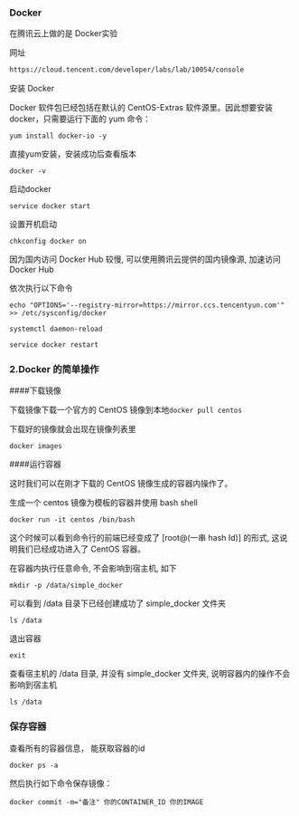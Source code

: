 

### Docker

在腾讯云上做的是  Docker实验

网址

```html
https://cloud.tencent.com/developer/labs/lab/10054/console
```

安装 Docker

Docker 软件包已经包括在默认的 CentOS-Extras 软件源里。因此想要安装 docker，只需要运行下面的 yum 命令：

`yum install docker-io -y`

直接yum安装，安装成功后查看版本

`docker -v`

启动docker

`service docker start`

设置开机启动

`chkconfig docker on`

因为国内访问 Docker Hub 较慢, 可以使用腾讯云提供的国内镜像源, 加速访问 Docker Hub

依次执行以下命令

```
echo "OPTIONS='--registry-mirror=https://mirror.ccs.tencentyun.com'" >> /etc/sysconfig/docker
```

```
systemctl daemon-reload
```

```
service docker restart
```



### 2.Docker 的简单操作

####下载镜像

下载镜像下载一个官方的 CentOS 镜像到本地`docker pull centos`

下载好的镜像就会出现在镜像列表里

`docker images`

####运行容器	

这时我们可以在刚才下载的 CentOS 镜像生成的容器内操作了。

生成一个 centos 镜像为模板的容器并使用 bash shell

```
docker run -it centos /bin/bash
```

这个时候可以看到命令行的前端已经变成了 [root@(一串 hash Id)] 的形式, 这说明我们已经成功进入了 CentOS 容器。

在容器内执行任意命令, 不会影响到宿主机, 如下

```
mkdir -p /data/simple_docker
```

可以看到 /data 目录下已经创建成功了 simple_docker 文件夹

```
ls /data
```

退出容器

```
exit
```

查看宿主机的 /data 目录, 并没有 simple_docker 文件夹, 说明容器内的操作不会影响到宿主机

```
ls /data
```



### 保存容器

查看所有的容器信息， 能获取容器的id

```
docker ps -a
```

然后执行如下命令保存镜像：

```
docker commit -m="备注" 你的CONTAINER_ID 你的IMAGE
```